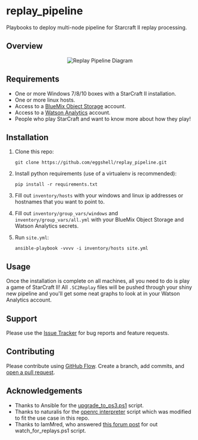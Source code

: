 # replay_pipeline

Playbooks to deploy multi-node pipeline for Starcraft II replay processing.

## Overview

<p align="center">
  <img src="https://github.com/eggshell/replay_pipeline/blob/master/replay_pipeline.png?raw=true" alt="Replay Pipeline Diagram"/>
</p>

## Requirements

* One or more Windows 7/8/10 boxes with a StarCraft II installation.
* One or more linux hosts.
* Access to a [BlueMix Object Storage](https://console.ng.bluemix.net/catalog/object-storage/) account.
* Access to a [Watson Analytics](https://www.ibm.com/analytics/watson-analytics/us-en/) account.
* People who play StarCraft and want to know more about how they play!

## Installation

1. Clone this repo:

   ```shell
   git clone https://github.com/eggshell/replay_pipeline.git
   ```

1. Install python requirements (use of a virtualenv is recommended):

   ```shell
   pip install -r requirements.txt
   ```

1. Fill out `inventory/hosts` with your windows and linux ip addresses or hostnames that you want to point to.

1. Fill out `inventory/group_vars/windows` and `inventory/group_vars/all.yml` with your BlueMix Object Storage and Watson Analytics secrets.

1. Run `site.yml`:

   ```
   ansible-playbook -vvvv -i inventory/hosts site.yml
   ```

## Usage

Once the installation is complete on all machines, all you need to do is play a game of StarCraft II! All `.SC2Replay` files will be pushed through your shiny new pipeline and you'll get some neat graphs to look at in your Watson Analytics account.

## Support

Please use the [Issue Tracker](https://github.com/eggshell/replay_pipeline/issues)
for bug reports and feature requests.

## Contributing

Please contribute using [GitHub Flow](https://guides.github.com/introduction/flow/).
Create a branch, add commits,
and [open a pull request](https://github.com/eggshell/replay_pipeline/compare/).

## Acknowledgements

* Thanks to Ansible for the [upgrade_to_ps3.ps1](https://github.com/cchurch/ansible/blob/devel/examples/scripts/upgrade_to_ps3.ps1) script.
* Thanks to naturalis for the [openrc interpreter](https://github.com/naturalis/powershell/blob/master/Source-OpenRC.ps1) script which was modified to fit the use case in this repo.
* Thanks to IamMred, who answered [this forum post](https://social.technet.microsoft.com/Forums/scriptcenter/en-US/c75c7bbd-4e32-428a-b3dc-815d5c42fd36/powershell-check-folder-for-new-files?forum=ITCG) for out watch_for_replays.ps1 script.
